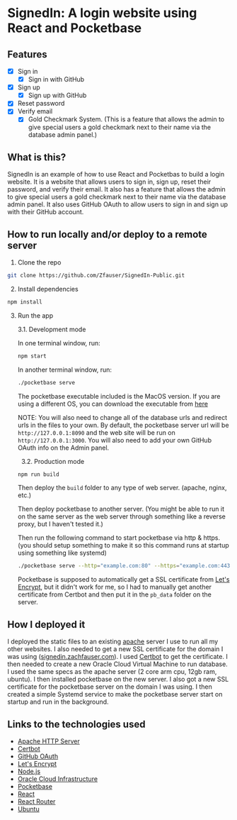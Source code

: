 # SignedIn: A login website using React and Pocketbase

## Features

- [x] Sign in
  - [x] Sign in with GitHub
- [x] Sign up
  - [x] Sign up with GitHub
- [x] Reset password
- [x] Verify email
  - [x] Gold Checkmark System. (This is a feature that allows the admin to give special users a gold checkmark next to their name via the database admin panel.)

## What is this?

SignedIn is an example of how to use React and Pocketbas to build a login website. It is a website that allows users to sign in, sign up, reset their password, and verify their email. It also has a feature that allows the admin to give special users a gold checkmark next to their name via the database admin panel. It also uses GitHub OAuth to allow users to sign in and sign up with their GitHub account.

## How to run locally and/or deploy to a remote server

1. Clone the repo

```bash
git clone https://github.com/Zfauser/SignedIn-Public.git
```

2. Install dependencies

```bash
npm install
```

3. Run the app
    &nbsp;
    
    3.1. Development mode
  
    In one terminal window, run:
    
    ```bash
    npm start
    ```
    
    In another terminal window, run:
    
  
    ```bash
    ./pocketbase serve
    ```

    The pocketbase executable included is the MacOS version. If you are using a different OS, you can download the executable from [here](https://github.com/pocketbase/pocketbase/releases/)

    NOTE: You will also need to change all of the database urls and redirect urls in the files to your own. By default, the pocketbase server url will be `http://127.0.0.1:8090` and the web site will be run on `http://127.0.0.1:3000`. You will also need to add your own GitHub OAuth info on the Admin panel.

    &nbsp;
    3.2. Production mode

    ```bash
    npm run build
    ```

    Then deploy the `build` folder to any type of web server. (apache, nginx, etc.)

    Then deploy pocketbase to another server. (You might be able to run it on the same server as the web server through something like a reverse proxy, but I haven't tested it.)

    Then run the following command to start pocketbase via http & https. (you should setup something to make it so this command runs at startup using something like systemd)

    ```bash
    ./pocketbase serve --http="example.com:80" --https="example.com:443"
    ```

    Pocketbase is supposed to automatically get a SSL certificate from [Let's Encrypt](https://letsencrypt.org/), but it didn't work for me, so I had to manually get another certificate from Certbot and then put it in the `pb_data` folder on the server.
    &nbsp;

## How I deployed it

I deployed the static files to an existing [apache](https://httpd.apache.org/) server I use to run all my other websites. I also needed to get a new SSL certificate for the domain I was using ([signedin.zachfauser.com](https://signedin.zachfauser.com/)). I used [Certbot](https://certbot.eff.org/) to get the certificate. I then needed to create a new Oracle Cloud Virtual Machine to run database. I used the same specs as the apache server (2 core arm cpu, 12gb ram, ubuntu). I then installed pocketbase on the new server. I also got a new SSL certificate for the pocketbase server on the domain I was using. I then created a simple Systemd service to make the pocketbase server start on startup and run in the background.

## Links to the technologies used

- [Apache HTTP Server](https://httpd.apache.org/)
- [Certbot](https://certbot.eff.org/)
- [GitHub OAuth](https://docs.github.com/en/developers/apps/building-oauth-apps/authorizing-oauth-apps)
- [Let's Encrypt](https://letsencrypt.org/)
- [Node.js](https://nodejs.org/en/)
- [Oracle Cloud Infrastructure](https://www.oracle.com/ca-en/cloud/)
- [Pocketbase](https://pocketbase.io/)
- [React](https://reactjs.org/)
- [React Router](https://reactrouter.com/)
- [Ubuntu](https://ubuntu.com/)
